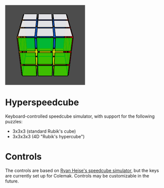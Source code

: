 <img align="center" src="img/screenshot.png" alt="Screenshot of a solved Rubik's cube">

# Hyperspeedcube

Keyboard-controlled speedcube simulator, with support for the following puzzles:

- 3x3x3 (standard Rubik's cube)
- 3x3x3x3 (4D "Rubik's hypercube")

# Controls

The controls are based on [Ryan Heise's speedcube simulator](https://www.ryanheise.com/cube/speed.html), but the keys are currently set up for Colemak. Controls may be customizable in the future.
